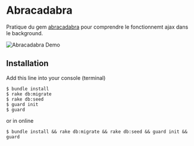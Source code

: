 # Abracadabra

Pratique du gem  [abracadabra](https://github.com/sadiqmmm/abracadabra) pour comprendre le fonctionnemt ajax dans le background.

![Abracadabra Demo](http://recordit.co/CbgPTahYix.gif "Abracadabra Demo")

## Installation

Add this line into your console (terminal)

    $ bundle install
    $ rake db:migrate
    $ rake db:seed
    $ guard init
    $ guard

or in online

	$ bundle install && rake db:migrate && rake db:seed && guard init && guard

## 
